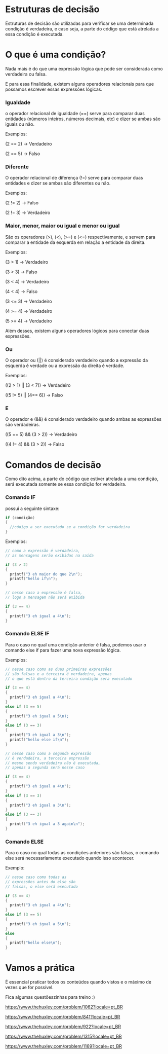 # Estruturas de decisão


 Estruturas de decisão são utilizadas para verificar se uma determinada condição é verdadeira, e caso seja, a parte do código que está atrelada a essa condição é executada.

# O que é uma condição?

Nada mais é do que uma expressão lógica que pode ser considerada como verdadeira ou falsa.

E para essa finalidade, existem alguns operadores relacionais para que possamos escrever essas expressões lógicas.

### Igualdade

o operador relacional de igualdade (==) serve para comparar duas entidades (números inteiros, números decimais, etc) e dizer se ambas são iguais ou não.

Exemplos:

(2 == 2) -> Verdadeiro

(2 == 5) -> Falso

### Diferente

O operador relacional de diferença (!=) serve para comparar duas entidades e dizer se ambas são diferentes ou não.

Exemplos:

(2 != 2) -> Falso

(2 != 3) -> Verdadeiro

### Maior, menor, maior ou igual e menor ou igual

São os operadores (>), (<), (>=) e (<=) respectivamente, e servem para comparar a entidade da esquerda em relação a entidade da direita.

Exemplos:

(3 > 1) -> Verdadeiro

(3 > 3) -> Falso

(3 < 4) -> Verdadeiro

(4 < 4) -> Falso

(3 <= 3) -> Verdadeiro

(4 >= 4) -> Verdadeiro

(5 >= 4) -> Verdadeiro


Além desses, existem alguns operadores lógicos para conectar duas expressões.


### Ou

O operador ou (||) é considerado verdadeiro quando a expressão da esquerda é verdade ou a expressão da direita é verdade.

Exemplos:

((2 > 1) || (3 < 7)) -> Verdadeiro

((5 != 5) || (4== 6)) -> Falso

### E

O operador e (&&) é considerado verdadeiro quando ambas as expressões são verdadeiras.

((5 == 5) && (3 > 2)) -> Verdadeiro

((4 != 4) && (3 > 2)) -> Falso


# Comandos de decisão

Como dito acima, a parte do código que estiver atrelada a uma condição, será executada somente se essa condição for verdadeira.

### Comando IF

possui a seguinte sintaxe:

```c
if (condição)
{
  //código a ser executado se a condição for verdadeira
}
```

Exemplos:

```c
// como a expressão é verdadeira,
// as mensagens serão exibidas na saída

if (3 > 2)
{
  printf("3 eh maior do que 2\n"); 
  printf("hello if\n");
}
```

```c
// nesse caso a expressão é falsa,
// logo a mensagem não será exibida

if (3 == 4)
{
  printf("3 eh igual a 4\n");
}
```

### Comando ELSE IF

Para o caso no qual uma condição anterior é falsa, podemos usar o comando else if para fazer uma nova expressão lógica.

Exemplos:

```c
// nesse caso como as duas primeiras expressões
// são falsas e a terceira é verdadeira, apenas
// o que está dentro da terceira condição sera executado

if (3 == 4)
{
  printf("3 eh igual a 4\n");
}
else if (3 == 5)
{
  printf("3 eh igual a 5\n);
}
else if (3 == 3)
{
  printf("3 eh igual a 3\n");
  printf("hello else if\n");
}
```

```c
// nesse caso como a segunda expressão
// é verdadeira, a terceira expressão 
// mesmo sendo verdadeira não é executada,
// apenas a segunda será nesse caso

if (3 == 4)
{
  printf("3 eh igual a 4\n");
}
else if (3 == 3)
{
  printf("3 eh igual a 3\n");
}
else if (3 == 3)
{
  printf("3 eh igual a 3 again\n");
}
```

### Comando ELSE

Para o caso no qual todas as condições anteriores são falsas, o comando else será necessariamente executado quando isso acontecer.

Exemplo:

```c
// nesse caso como todas as 
// expressões antes do else são 
// falsas, o else será executado

if (3 == 4)
{
  printf("3 eh igual a 4\n");
}
else if (3 == 5)
{
  printf("3 eh igual a 5\n");
}
else 
{
  printf("hello else\n");
}
```

# Vamos a prática

É essencial praticar todos os conteúdos quando vistos e o máximo de vezes que for possível.

Fica algumas questõeszinhas para treino :)

https://www.thehuxley.com/problem/1062?locale=pt_BR

https://www.thehuxley.com/problem/841?locale=pt_BR

https://www.thehuxley.com/problem/922?locale=pt_BR

https://www.thehuxley.com/problem/1315?locale=pt_BR

https://www.thehuxley.com/problem/1169?locale=pt_BR

